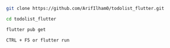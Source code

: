 ```sh
git clone https://github.com/ArifIlham0/todolist_flutter.git
```
```sh
cd todolist_flutter
```
```sh
flutter pub get
```
```sh
CTRL + F5 or flutter run
```

